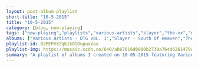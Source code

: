 ```yaml
---
layout: post-album-playlist
short-title: "10-5-2015"
title: "10-5-2015"
category: [blog, now-playing]
tags: ["now-playing","playlists","various-artists","slayer","the-xx","motion-city-soundtrack","say-hi","telekinesis","slayer","bring-me-the-horizon","various-artists","ben-folds","guster"]
albums: ["Various Artists - DTG VOL. 1","Slayer - South Of Heaven","The xx - Crystalised","Motion City Soundtrack - Panic Stations","Say Hi - Bleeders Digest","Telekinesis - Ad Infinitum","Slayer - Repentless","Bring Me The Horizon - That's The Spirit","Various Artists - Da' Nic","Ben Folds - So There","Guster - Evermotion"]
playlist-id: 02MEPVXZqKik8lDnpuxVax
playlist-img: https://mosaic.scdn.co/640/ab67616d0000b2730a764d6261470c2b86d3bb38ab67616d0000b2730f0f240bb9b7c40663fbb5c9ab67616d0000b273247bba379dd1511a5e934ed8ab67616d0000b273910ad86c16db499c47b8e330
summary: "A playlist of albums I created on 10-05-2015 featuring Various Artists, Slayer, The xx, Motion City Soundtrack, Say Hi, Telekinesis, Slayer, Bring Me The Horizon, Various Artists, Ben Folds, and Guster"
---
```


